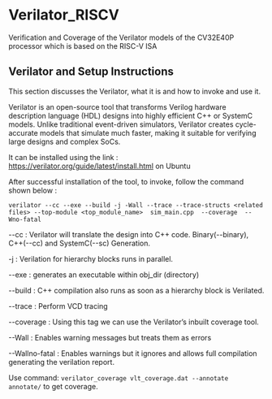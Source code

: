 # Verilator_RISCV
Verification and Coverage of the Verilator models of the CV32E40P processor which is based on the RISC-V ISA


## Verilator and Setup Instructions

This section discusses the Verilator, what it is and how to invoke and use it.</br>

Verilator is an open-source tool that transforms Verilog hardware description language (HDL) designs into highly efficient C++ or SystemC models. Unlike traditional event-driven simulators, Verilator creates cycle-accurate models that simulate much faster, making it suitable for verifying large designs and complex SoCs.

It can be installed using the link : https://verilator.org/guide/latest/install.html on Ubuntu

After successful installation of the tool, to invoke, follow the command shown below :

```
verilator --cc --exe --build -j -Wall --trace --trace-structs <related files> --top-module <top_module_name>  sim_main.cpp  --coverage  --Wno-fatal
```

 --cc : Verilator will translate the design into C++ code. Binary(--binary), C++(--cc) and SystemC(--sc) Generation.
    
-j : Verilation for hierarchy blocks runs in parallel.

--exe : generates an executable within obj_dir (directory)

--build : C++ compilation also runs as soon as a hierarchy block is Verilated.

--trace : Perform VCD tracing

--coverage : Using this tag we can use the Verilator’s inbuilt coverage tool.

--Wall : Enables warning messages but treats them as errors

--Wallno-fatal : Enables warnings but it ignores and allows full compilation generating the verilation report.

Use command: ```verilator_coverage vlt_coverage.dat --annotate annotate/``` to get coverage.


